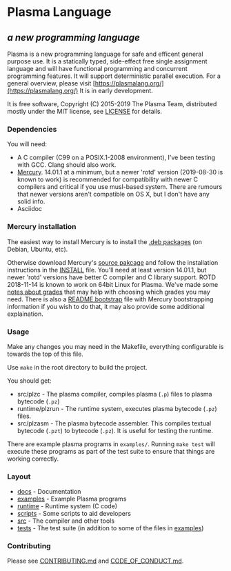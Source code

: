 # Plasma Language
## *a new programming language*

Plasma is a new programming language for safe and efficent general purpose
use.
It is a statically typed, side-effect free single assignment language
and will have functional programming and concurrent programming features.
It will support deterministic parallel execution.
For a general overview, please visit
[https://plasmalang.org/](https://plasmalang.org/)
It is in early development.

It is free software, Copyright (C) 2015-2019 The Plasma Team, distributed
mostly under the MIT license, see [LICENSE](LICENSE) for details.

### Dependencies

You will need:

* A C compiler (C99 on a POSIX.1-2008 environment), I've been testing with
  GCC.  Clang should also work.
* [Mercury](https://www.mercurylang.org/).  14.01.1 at a minimum,
  but a newer 'rotd' version (2019-08-30 is known to work) is recommended
  for compatibility with newer C compilers and critical if you use
  musl-based system.
  There are rumours that newer versions aren't compatible on OS X,
  but I don't have any solid info.
* Asciidoc

### Mercury installation

The easiest way to install Mercury is to install the
[.deb packages](https://dl.mercurylang.org/deb/) (on Debian, Ubuntu, etc).

Otherwise download Mercury's [source pakcage](https://dl.mercurylang.org)
and follow the
installation instructions in the
[INSTALL](https://github.com/Mercury-Language/mercury/blob/master/.INSTALL.in)
file.
You'll need at least version 14.01.1, but newer 'rotd' versions have better
C compiler and C library support.
ROTD 2018-11-14 is known to work on 64bit Linux for Plasma.
We've made some
[notes about grades](https://plasmalang.org/docs/grades.html)
that may help with choosing which grades you may need.
There is also a
[README.bootstrap](https://github.com/Mercury-Language/mercury/blob/master/README.bootstrap)
file with Mercury bootstrapping information if you wish to do that, it may
also provide some additional explaination.

### Usage

Make any changes you may need in the Makefile, everything configurable is
towards the top of this file.

Use ```make``` in the root directory to build the project.

You should get:

* src/plzc - The plasma compiler, compiles plasma (```.p```) files to
  plasma bytecode (```.pz```)
* runtime/plzrun - The runtime system, executes plasma bytecode (```.pz```)
  files.
* src/plzasm - The plasma bytecode assembler.  This compiles textual bytecode
  (```.pzt```) to bytecode (```.pz```).  It is useful for testing the
  runtime.

There are example plasma programs in ```examples/```.  Running ```make
test``` will execute these programs as part of the test suite to ensure that
things are working correctly.

### Layout

* [docs](docs) - Documentation
* [examples](examples) - Example Plasma programs
* [runtime](runtime) - Runtime system (C code)
* [scripts](scripts) - Some scripts to aid developers
* [src](src) - The compiler and other tools
* [tests](tests) - The test suite (in addition to some of the files in
  [examples](examples))

### Contributing

Please see [CONTRIBUTING.md](CONTRIBUTING.md) and
[CODE_OF_CONDUCT.md](CODE_OF_CONDUCT.md).

